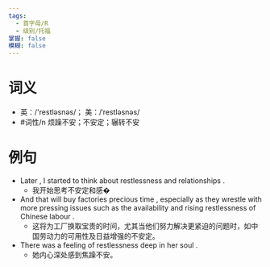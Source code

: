 ```yaml
---
tags:
  - 首字母/R
  - 级别/托福
掌握: false
模糊: false
---
```

# 词义
- 英：/'restləsnəs/； 美：/ˈrestləsnəs/
- #词性/n  烦躁不安；不安定；辗转不安
# 例句
- Later , I started to think about restlessness and relationships .
	- 我开始思考不安定和感�
- And that will buy factories precious time , especially as they wrestle with more pressing issues such as the availability and rising restlessness of Chinese labour .
	- 这将为工厂换取宝贵的时间，尤其当他们努力解决更紧迫的问题时，如中国劳动力的可用性及日益增强的不安定。
- There was a feeling of restlessness deep in her soul .
	- 她内心深处感到焦躁不安。
